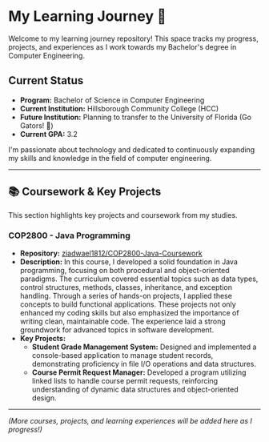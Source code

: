 # My Learning Journey 🚀

Welcome to my learning journey repository! This space tracks my progress, projects, and experiences as I work towards my Bachelor's degree in Computer Engineering.

## Current Status

*   **Program:** Bachelor of Science in Computer Engineering
*   **Current Institution:** Hillsborough Community College (HCC)
*   **Future Institution:** Planning to transfer to the University of Florida (Go Gators! 🐊)
*   **Current GPA:** 3.2

I'm passionate about technology and dedicated to continuously expanding my skills and knowledge in the field of computer engineering.

---

## 📚 Coursework & Key Projects

This section highlights key projects and coursework from my studies.

### COP2800 - Java Programming
*   **Repository:** [ziadwael1812/COP2800-Java-Coursework](https://github.com/ziadwael1812/COP2800-Java-Coursework)
*   **Description:** In this course, I developed a solid foundation in Java programming, focusing on both procedural and object-oriented paradigms. The curriculum covered essential topics such as data types, control structures, methods, classes, inheritance, and exception handling. Through a series of hands-on projects, I applied these concepts to build functional applications. These projects not only enhanced my coding skills but also emphasized the importance of writing clean, maintainable code. The experience laid a strong groundwork for advanced topics in software development.
*   **Key Projects:**
    *   **Student Grade Management System:** Designed and implemented a console-based application to manage student records, demonstrating proficiency in file I/O operations and data structures.
    *   **Course Permit Request Manager:** Developed a program utilizing linked lists to handle course permit requests, reinforcing understanding of dynamic data structures and object-oriented design.

---

*(More courses, projects, and learning experiences will be added here as I progress!)*
